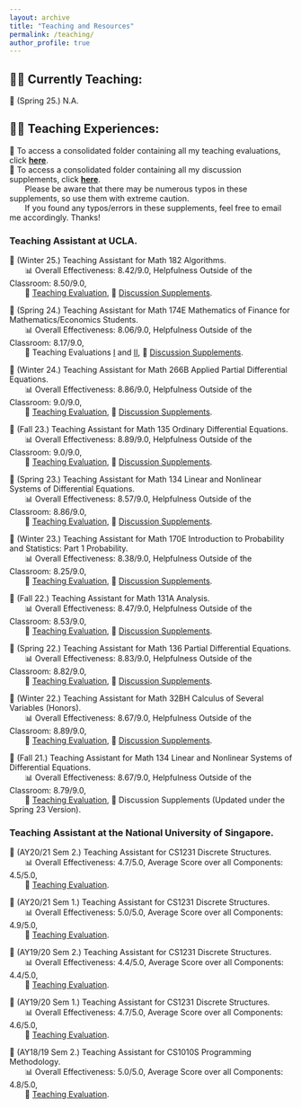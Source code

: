 ```yaml
---
layout: archive
title: "Teaching and Resources"
permalink: /teaching/
author_profile: true
---
```


## 👨‍🏫 **Currently Teaching:**

📖 (Spring 25.) N.A.

## 🧑‍💻 **Teaching Experiences:** 

📄 To access a consolidated folder containing all my teaching evaluations, click [**here**](https://github.com/HK-Tan/hk-tan.github.io/tree/master/files/Teaching_Evaluations). <br>
📔 To access a consolidated folder containing all my discussion supplements, click [**here**](https://github.com/HK-Tan/hk-tan.github.io/tree/master/files/Discussion_Supplements). <br> 
&nbsp;&nbsp;&nbsp;&nbsp;&nbsp;&nbsp; Please be aware that there may be numerous typos in these supplements, so use them with extreme caution. <br>
&nbsp;&nbsp;&nbsp;&nbsp;&nbsp;&nbsp; If you found any typos/errors in these supplements, feel free to email me accordingly. Thanks! 

### Teaching Assistant at UCLA.

📖 (Winter 25.) Teaching Assistant for Math 182 Algorithms. <br>
&nbsp;&nbsp;&nbsp;&nbsp;&nbsp;&nbsp; 📊 Overall Effectiveness: 8.42/9.0, Helpfulness Outside of the Classroom: 8.50/9.0,  <br>
&nbsp;&nbsp;&nbsp;&nbsp;&nbsp;&nbsp; 📄 [Teaching Evaluation](https://maxtanhk.com/files/Teaching_Evaluations/TAN_H._-_25W_MATH_182_DIS_1A.pdf), 📔 [Discussion Supplements](https://maxtanhk.com/files/Discussion_Supplements/Math_182_Discussion_Supplements.pdf). <br>

📖 (Spring 24.) Teaching Assistant for Math 174E Mathematics of Finance for Mathematics/Economics Students. <br>
&nbsp;&nbsp;&nbsp;&nbsp;&nbsp;&nbsp; 📊 Overall Effectiveness: 8.06/9.0, Helpfulness Outside of the Classroom: 8.17/9.0,  <br>
&nbsp;&nbsp;&nbsp;&nbsp;&nbsp;&nbsp; 📄 Teaching Evaluations [I](https://maxtanhk.com/files/Teaching_Evaluations/TAN_H._-_24S_MATH_174E_DIS_1A.pdf) and [II](https://maxtanhk.com/files/Teaching_Evaluations/TAN_H._-_24S_MATH_174E_DIS_1B.pdf), 📔 [Discussion Supplements](https://maxtanhk.com/files/Discussion_Supplements/Math_174E_Discussion_Supplements.pdf). <br>

📖 (Winter 24.) Teaching Assistant for Math 266B Applied Partial Differential Equations. <br>
&nbsp;&nbsp;&nbsp;&nbsp;&nbsp;&nbsp; 📊 Overall Effectiveness: 8.86/9.0, Helpfulness Outside of the Classroom: 9.0/9.0,  <br>
&nbsp;&nbsp;&nbsp;&nbsp;&nbsp;&nbsp; 📄 [Teaching Evaluation](https://maxtanhk.com/files/Teaching_Evaluations/TAN_H._-_24W_MATH_266B_DIS_1A.pdf), 📔 [Discussion Supplements](https://maxtanhk.com/files/Discussion_Supplements/Math_266B_Discussion_Supplements.pdf). <br>

📖 (Fall 23.) Teaching Assistant for Math 135 Ordinary Differential Equations. <br>
&nbsp;&nbsp;&nbsp;&nbsp;&nbsp;&nbsp; 📊 Overall Effectiveness: 8.89/9.0, Helpfulness Outside of the Classroom: 9.0/9.0,  <br>
&nbsp;&nbsp;&nbsp;&nbsp;&nbsp;&nbsp; 📄 [Teaching Evaluation](https://maxtanhk.com/files/Teaching_Evaluations/TAN_H._-_23F_MATH_135_DIS_3A.pdf), 📔 [Discussion Supplements](https://maxtanhk.com/files/Discussion_Supplements/Math_135_Discussion_Supplements.pdf). <br>

📖 (Spring 23.) Teaching Assistant for Math 134 Linear and Nonlinear Systems of Differential Equations. <br>
&nbsp;&nbsp;&nbsp;&nbsp;&nbsp;&nbsp; 📊 Overall Effectiveness: 8.57/9.0, Helpfulness Outside of the Classroom: 8.86/9.0, <br>
&nbsp;&nbsp;&nbsp;&nbsp;&nbsp;&nbsp; 📄 [Teaching Evaluation](https://maxtanhk.com/files/Teaching_Evaluations/TAN_H._-_23S_MATH_134_DIS_1A.pdf), 📔 [Discussion Supplements](https://maxtanhk.com/files/Discussion_Supplements/Math_134_Discussion_Supplements.pdf). <br>

📖 (Winter 23.) Teaching Assistant for Math 170E Introduction to Probability and Statistics: Part 1 Probability. <br>
&nbsp;&nbsp;&nbsp;&nbsp;&nbsp;&nbsp; 📊 Overall Effectiveness: 8.38/9.0, Helpfulness Outside of the Classroom: 8.25/9.0, <br>
&nbsp;&nbsp;&nbsp;&nbsp;&nbsp;&nbsp; 📄 [Teaching Evaluation](https://maxtanhk.com/files/Teaching_Evaluations/TAN_H._-_23W_MATH_170E_DIS_2A.pdf), 📔 [Discussion Supplements](https://maxtanhk.com/files/Discussion_Supplements/Math_170E_Discussion_Supplements.pdf). <br>

📖 (Fall 22.) Teaching Assistant for Math 131A Analysis. <br>
&nbsp;&nbsp;&nbsp;&nbsp;&nbsp;&nbsp; 📊 Overall Effectiveness: 8.47/9.0, Helpfulness Outside of the Classroom: 8.53/9.0, <br>
&nbsp;&nbsp;&nbsp;&nbsp;&nbsp;&nbsp; 📄 [Teaching Evaluation](https://maxtanhk.com/files/Teaching_Evaluations/TAN_H._-_222_MATH_131A_DIS_3A.pdf), 📔 [Discussion Supplements](https://maxtanhk.com/files/Discussion_Supplements/Math_131A_Discussion_Supplements.pdf). <br>

📖 (Spring 22.) Teaching Assistant for Math 136 Partial Differential Equations. <br>
&nbsp;&nbsp;&nbsp;&nbsp;&nbsp;&nbsp; 📊 Overall Effectiveness: 8.83/9.0, Helpfulness Outside of the Classroom: 8.82/9.0, <br>
&nbsp;&nbsp;&nbsp;&nbsp;&nbsp;&nbsp; 📄 [Teaching Evaluation](https://maxtanhk.com/files/Teaching_Evaluations/TAN_H._-_22S_MATH_136_DIS_1A.pdf), 📔 [Discussion Supplements](https://maxtanhk.com/files/Discussion_Supplements/Math_136_Discussion_Supplements.pdf). <br>

📖 (Winter 22.) Teaching Assistant for Math 32BH Calculus of Several Variables (Honors). <br>
&nbsp;&nbsp;&nbsp;&nbsp;&nbsp;&nbsp; 📊 Overall Effectiveness: 8.67/9.0, Helpfulness Outside of the Classroom: 8.89/9.0, <br>
&nbsp;&nbsp;&nbsp;&nbsp;&nbsp;&nbsp; 📄 [Teaching Evaluation](https://maxtanhk.com/files/Teaching_Evaluations/TAN_H._-_22W_MATH_32BH_DIS_1A.pdf), 📔 [Discussion Supplements](https://maxtanhk.com/files/Discussion_Supplements/Math_32BH_Discussion_Supplements.pdf). <br>

📖 (Fall 21.) Teaching Assistant for Math 134 Linear and Nonlinear Systems of Differential Equations. <br>
&nbsp;&nbsp;&nbsp;&nbsp;&nbsp;&nbsp; 📊 Overall Effectiveness: 8.67/9.0, Helpfulness Outside of the Classroom: 8.79/9.0, <br>
&nbsp;&nbsp;&nbsp;&nbsp;&nbsp;&nbsp; 📄 [Teaching Evaluation](https://maxtanhk.com/files/Teaching_Evaluations/TAN_H._-_21F_MATH_134_DIS_1A.pdf), 📔 Discussion Supplements (Updated under the Spring 23 Version).

### Teaching Assistant at the National University of Singapore.

📖 (AY20/21 Sem 2.) Teaching Assistant for CS1231 Discrete Structures. <br>
&nbsp;&nbsp;&nbsp;&nbsp;&nbsp;&nbsp; 📊 Overall Effectiveness: 4.7/5.0, Average Score over all Components: 4.5/5.0, <br>
&nbsp;&nbsp;&nbsp;&nbsp;&nbsp;&nbsp; 📄 [Teaching Evaluation](https://maxtanhk.com/files/Teaching_Evaluations/1231_2021_S2.pdf). <br>

📖 (AY20/21 Sem 1.) Teaching Assistant for CS1231 Discrete Structures. <br>
&nbsp;&nbsp;&nbsp;&nbsp;&nbsp;&nbsp; 📊 Overall Effectiveness: 5.0/5.0, Average Score over all Components: 4.9/5.0, <br>
&nbsp;&nbsp;&nbsp;&nbsp;&nbsp;&nbsp; 📄 [Teaching Evaluation](https://maxtanhk.com/files/Teaching_Evaluations/1231_2021_S1.pdf). <br>

📖 (AY19/20 Sem 2.) Teaching Assistant for CS1231 Discrete Structures. <br>
&nbsp;&nbsp;&nbsp;&nbsp;&nbsp;&nbsp; 📊 Overall Effectiveness: 4.4/5.0, Average Score over all Components: 4.4/5.0, <br>
&nbsp;&nbsp;&nbsp;&nbsp;&nbsp;&nbsp; 📄 [Teaching Evaluation](https://maxtanhk.com/files/Teaching_Evaluations/1231_1920_S2.pdf). <br>

📖 (AY19/20 Sem 1.) Teaching Assistant for CS1231 Discrete Structures. <br>
&nbsp;&nbsp;&nbsp;&nbsp;&nbsp;&nbsp; 📊 Overall Effectiveness: 4.7/5.0, Average Score over all Components: 4.6/5.0, <br>
&nbsp;&nbsp;&nbsp;&nbsp;&nbsp;&nbsp; 📄 [Teaching Evaluation](https://maxtanhk.com/files/Teaching_Evaluations/1231_1920_S1.pdf). <br>

📖 (AY18/19 Sem 2.) Teaching Assistant for CS1010S Programming Methodology. <br>
&nbsp;&nbsp;&nbsp;&nbsp;&nbsp;&nbsp; 📊 Overall Effectiveness: 5.0/5.0, Average Score over all Components: 4.8/5.0, <br>
&nbsp;&nbsp;&nbsp;&nbsp;&nbsp;&nbsp; 📄 [Teaching Evaluation](https://maxtanhk.com/files/Teaching_Evaluations/1010S_1819_S2.pdf). <br>

